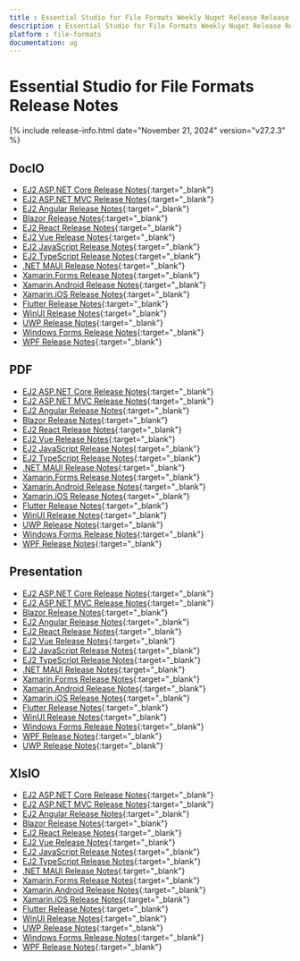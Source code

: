 ```yaml
---
title : Essential Studio for File Formats Weekly Nuget Release Release Notes  
description : Essential Studio for File Formats Weekly Nuget Release Release Notes  
platform : file-formats
documentation: ug
---
```


# Essential Studio for File Formats  Release Notes  

{% include release-info.html date="November 21, 2024" version="v27.2.3" %} 




## DocIO

* [EJ2 ASP.NET Core Release Notes](https://ej2.syncfusion.com/aspnetcore/documentation/release-notes/27.2.3#docio){:target="_blank"}
* [EJ2 ASP.NET MVC Release Notes](https://ej2.syncfusion.com/aspnetmvc/documentation/release-notes/27.2.3#docio){:target="_blank"}
* [EJ2 Angular Release Notes](https://ej2.syncfusion.com/angular/documentation/release-notes/27.2.3#docio){:target="_blank"}
* [Blazor Release Notes](https://blazor.syncfusion.com/documentation/release-notes/27.2.3#docio){:target="_blank"}
* [EJ2 React Release Notes](https://ej2.syncfusion.com/react/documentation/release-notes/27.2.3#docio){:target="_blank"}
* [EJ2 Vue  Release Notes](https://ej2.syncfusion.com/vue/documentation/release-notes/27.2.3#docio){:target="_blank"}
* [EJ2 JavaScript Release Notes](https://ej2.syncfusion.com/javascript/documentation/release-notes/27.2.3#docio){:target="_blank"}
* [EJ2 TypeScript Release Notes](https://ej2.syncfusion.com/documentation/release-notes/27.2.3#docio){:target="_blank"}
* [.NET MAUI Release Notes](/maui/release-notes/v27.2.3#docio){:target="_blank"}
* [Xamarin.Forms Release Notes](/xamarin/release-notes/v27.2.3#docio){:target="_blank"}
* [Xamarin.Android Release Notes](/xamarin-android/release-notes/v27.2.3#docio){:target="_blank"}
* [Xamarin.iOS Release Notes](/xamarin-ios/release-notes/v27.2.3#docio){:target="_blank"}
* [Flutter Release Notes](/flutter/release-notes/v27.2.3#docio){:target="_blank"}
* [WinUI Release Notes](/winui/release-notes/v27.2.3#docio){:target="_blank"}
* [UWP Release Notes](/uwp/release-notes/v27.2.3#docio){:target="_blank"}
* [Windows Forms Release Notes](/windowsforms/release-notes/v27.2.3#docio){:target="_blank"}
* [WPF Release Notes](/wpf/release-notes/v27.2.3#docio){:target="_blank"}



## PDF

* [EJ2 ASP.NET Core Release Notes](https://ej2.syncfusion.com/aspnetcore/documentation/release-notes/27.2.3#pdf){:target="_blank"}
* [EJ2 ASP.NET MVC Release Notes](https://ej2.syncfusion.com/aspnetmvc/documentation/release-notes/27.2.3#pdf){:target="_blank"}
* [EJ2 Angular Release Notes](https://ej2.syncfusion.com/angular/documentation/release-notes/27.2.3#pdf){:target="_blank"}
* [Blazor Release Notes](https://blazor.syncfusion.com/documentation/release-notes/27.2.3#pdf){:target="_blank"}
* [EJ2 React Release Notes](https://ej2.syncfusion.com/react/documentation/release-notes/27.2.3#pdf){:target="_blank"}
* [EJ2 Vue  Release Notes](https://ej2.syncfusion.com/vue/documentation/release-notes/27.2.3#pdf){:target="_blank"}
* [EJ2 JavaScript Release Notes](https://ej2.syncfusion.com/javascript/documentation/release-notes/27.2.3#pdf){:target="_blank"}
* [EJ2 TypeScript Release Notes](https://ej2.syncfusion.com/documentation/release-notes/27.2.3#pdf){:target="_blank"}
* [.NET MAUI Release Notes](/maui/release-notes/v27.2.3#pdf){:target="_blank"}
* [Xamarin.Forms Release Notes](/xamarin/release-notes/v27.2.3#pdf){:target="_blank"}
* [Xamarin.Android Release Notes](/xamarin-android/release-notes/v27.2.3#pdf){:target="_blank"}
* [Xamarin.iOS Release Notes](/xamarin-ios/release-notes/v27.2.3#pdf){:target="_blank"}
* [Flutter Release Notes](/flutter/release-notes/v27.2.3#pdf){:target="_blank"}
* [WinUI Release Notes](/winui/release-notes/v27.2.3#pdf){:target="_blank"}
* [UWP Release Notes](/uwp/release-notes/v27.2.3#pdf){:target="_blank"}
* [Windows Forms Release Notes](/windowsforms/release-notes/v27.2.3#pdf){:target="_blank"}
* [WPF Release Notes](/wpf/release-notes/v27.2.3#pdf){:target="_blank"}


## Presentation

* [EJ2 ASP.NET Core Release Notes](https://ej2.syncfusion.com/aspnetcore/documentation/release-notes/27.2.3#presentation){:target="_blank"}
* [EJ2 ASP.NET MVC Release Notes](https://ej2.syncfusion.com/aspnetmvc/documentation/release-notes/27.2.3#presentation){:target="_blank"}
* [Blazor Release Notes](https://blazor.syncfusion.com/documentation/release-notes/27.2.3#presentation){:target="_blank"}
* [EJ2 Angular Release Notes](https://ej2.syncfusion.com/angular/documentation/release-notes/27.2.3#presentation){:target="_blank"}
* [EJ2 React Release Notes](https://ej2.syncfusion.com/react/documentation/release-notes/27.2.3#presentation){:target="_blank"}
* [EJ2 Vue  Release Notes](https://ej2.syncfusion.com/vue/documentation/release-notes/27.2.3#presentation){:target="_blank"}
* [EJ2 JavaScript Release Notes](https://ej2.syncfusion.com/javascript/documentation/release-notes/27.2.3#presentation){:target="_blank"}
* [EJ2 TypeScript Release Notes](https://ej2.syncfusion.com/documentation/release-notes/27.2.3#presentation){:target="_blank"}
* [.NET MAUI Release Notes](/maui/release-notes/v27.2.3#presentation){:target="_blank"}
* [Xamarin.Forms Release Notes](/xamarin/release-notes/v27.2.3#presentation){:target="_blank"}
* [Xamarin.Android Release Notes](/xamarin-android/release-notes/v27.2.3#presentation){:target="_blank"}
* [Xamarin.iOS Release Notes](/xamarin-ios/release-notes/v27.2.3#presentation){:target="_blank"}
* [Flutter Release Notes](/flutter/release-notes/v27.2.3#presentation){:target="_blank"}
* [WinUI Release Notes](/winui/release-notes/v27.2.3#presentation){:target="_blank"}
* [Windows Forms Release Notes](/windowsforms/release-notes/v27.2.3#presentation){:target="_blank"}
* [WPF Release Notes](/wpf/release-notes/v27.2.3#presentation){:target="_blank"}
* [UWP Release Notes](/uwp/release-notes/v27.2.3#presentation){:target="_blank"}



## XlsIO

* [EJ2 ASP.NET Core Release Notes](https://ej2.syncfusion.com/aspnetcore/documentation/release-notes/27.2.3#xlsio){:target="_blank"}
* [EJ2 ASP.NET MVC Release Notes](https://ej2.syncfusion.com/aspnetmvc/documentation/release-notes/27.2.3#xlsio){:target="_blank"}
* [EJ2 Angular Release Notes](https://ej2.syncfusion.com/angular/documentation/release-notes/27.2.3#xlsio){:target="_blank"}
* [Blazor Release Notes](https://blazor.syncfusion.com/documentation/release-notes/27.2.3#xlsio){:target="_blank"}
* [EJ2 React Release Notes](https://ej2.syncfusion.com/react/documentation/release-notes/27.2.3#xlsio){:target="_blank"}
* [EJ2 Vue  Release Notes](https://ej2.syncfusion.com/vue/documentation/release-notes/27.2.3#xlsio){:target="_blank"}
* [EJ2 JavaScript Release Notes](https://ej2.syncfusion.com/javascript/documentation/release-notes/27.2.3#xlsio){:target="_blank"}
* [EJ2 TypeScript Release Notes](https://ej2.syncfusion.com/documentation/release-notes/27.2.3#xlsio){:target="_blank"}
* [.NET MAUI Release Notes](/maui/release-notes/v27.2.3#xlsio){:target="_blank"}
* [Xamarin.Forms Release Notes](/xamarin/release-notes/v27.2.3#xlsio){:target="_blank"}
* [Xamarin.Android Release Notes](/xamarin-android/release-notes/v27.2.3#xlsio){:target="_blank"}
* [Xamarin.iOS Release Notes](/xamarin-ios/release-notes/v27.2.3#xlsio){:target="_blank"}
* [Flutter Release Notes](/flutter/release-notes/v27.2.3#xlsio){:target="_blank"}
* [WinUI Release Notes](/winui/release-notes/v27.2.3#xlsio){:target="_blank"}
* [UWP Release Notes](/uwp/release-notes/v27.2.3#xlsio){:target="_blank"}
* [Windows Forms Release Notes](/windowsforms/release-notes/v27.2.3#xlsio){:target="_blank"}
* [WPF Release Notes](/wpf/release-notes/v27.2.3#xlsio){:target="_blank"}


